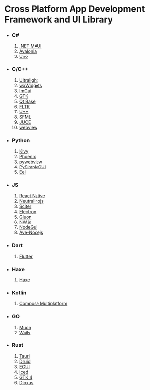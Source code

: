 # Cross Platform App Development Framework and UI Library

- ### C#

  1. [.NET MAUI](https://github.com/dotnet/maui)
  2. [Avalonia](https://github.com/AvaloniaUI/Avalonia)
  3. [Uno](https://github.com/unoplatform/uno)

- ### C/C++

  1. [Ultralight](https://github.com/ultralight-ux/Ultralight)
  1. [wxWidgets](https://github.com/wxWidgets/wxWidgets)
  1. [ImGui](https://github.com/ocornut/imgui)
  1. [GTK](https://github.com/GNOME/gtkmm)
  1. [Qt Base](https://github.com/qt/qtbase)
  1. [FLTK](https://github.com/fltk/fltk)
  1. [U++](https://github.com/ultimatepp/ultimatepp)
  1. [SFML](https://github.com/SFML/SFML)
  1. [JUCE](https://github.com/juce-framework/JUCE)
  1. [webview](https://github.com/webview/webview)

- ### Python

  1. [Kivy](https://github.com/kivy/kivy)
  2. [Phoenix](https://github.com/wxWidgets/Phoenix)
  3. [pywebview](https://github.com/r0x0r/pywebview)
  4. [PySimpleGUI](https://github.com/PySimpleGUI/PySimpleGUI)
  5. [Eel](https://github.com/python-eel/Eel)

- ### JS

  1. [React Native](https://github.com/facebook/react-native)
  2. [Neutralinojs](https://github.com/neutralinojs/neutralinojs)
  3. [Sciter ](https://github.com/c-smile/sciter-sdk)
  4. [Electron](https://github.com/electron/electron)
  5. [Gluon](https://github.com/gluon-framework/gluon)
  6. [NW.js](https://github.com/nwjs/nw.js)
  7. [NodeGui](https://github.com/nodegui/nodegui)
  8. [Ave-Nodejs](https://github.com/qber-soft/Ave-Nodejs)

- ### Dart

  1. [Flutter](https://github.com/flutter/flutter)

- ### Haxe

  1. [Haxe](https://github.com/HaxeFoundation/haxe)

- ### Kotlin

  1. [Compose Multiplatform](https://github.com/JetBrains/compose-multiplatform)

- ### GO

  1. [Muon](https://github.com/ImVexed/muon)
  2. [Wails](https://github.com/wailsapp/wails)

- ### Rust

  1. [Tauri](https://github.com/tauri-apps/tauri)
  2. [Druid](https://github.com/linebender/druid)
  3. [EGUI](https://github.com/emilk/egui)
  4. [Iced](https://github.com/iced-rs/iced)
  5. [GTK 4](https://github.com/gtk-rs/gtk4-rs)
  6. [Dioxus](https://github.com/DioxusLabs/dioxus)
